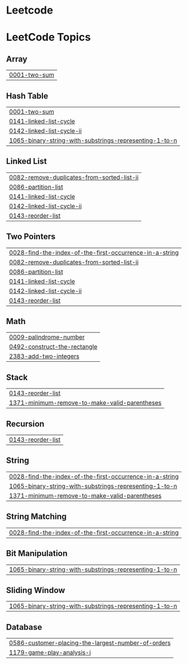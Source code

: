 # Leetcode
<!---LeetCode Topics Start-->
# LeetCode Topics
## Array
|  |
| ------- |
| [0001-two-sum](https://github.com/Venu-Aravind-K/Leetcode/tree/master/0001-two-sum) |
## Hash Table
|  |
| ------- |
| [0001-two-sum](https://github.com/Venu-Aravind-K/Leetcode/tree/master/0001-two-sum) |
| [0141-linked-list-cycle](https://github.com/Venu-Aravind-K/Leetcode/tree/master/0141-linked-list-cycle) |
| [0142-linked-list-cycle-ii](https://github.com/Venu-Aravind-K/Leetcode/tree/master/0142-linked-list-cycle-ii) |
| [1065-binary-string-with-substrings-representing-1-to-n](https://github.com/Venu-Aravind-K/Leetcode/tree/master/1065-binary-string-with-substrings-representing-1-to-n) |
## Linked List
|  |
| ------- |
| [0082-remove-duplicates-from-sorted-list-ii](https://github.com/Venu-Aravind-K/Leetcode/tree/master/0082-remove-duplicates-from-sorted-list-ii) |
| [0086-partition-list](https://github.com/Venu-Aravind-K/Leetcode/tree/master/0086-partition-list) |
| [0141-linked-list-cycle](https://github.com/Venu-Aravind-K/Leetcode/tree/master/0141-linked-list-cycle) |
| [0142-linked-list-cycle-ii](https://github.com/Venu-Aravind-K/Leetcode/tree/master/0142-linked-list-cycle-ii) |
| [0143-reorder-list](https://github.com/Venu-Aravind-K/Leetcode/tree/master/0143-reorder-list) |
## Two Pointers
|  |
| ------- |
| [0028-find-the-index-of-the-first-occurrence-in-a-string](https://github.com/Venu-Aravind-K/Leetcode/tree/master/0028-find-the-index-of-the-first-occurrence-in-a-string) |
| [0082-remove-duplicates-from-sorted-list-ii](https://github.com/Venu-Aravind-K/Leetcode/tree/master/0082-remove-duplicates-from-sorted-list-ii) |
| [0086-partition-list](https://github.com/Venu-Aravind-K/Leetcode/tree/master/0086-partition-list) |
| [0141-linked-list-cycle](https://github.com/Venu-Aravind-K/Leetcode/tree/master/0141-linked-list-cycle) |
| [0142-linked-list-cycle-ii](https://github.com/Venu-Aravind-K/Leetcode/tree/master/0142-linked-list-cycle-ii) |
| [0143-reorder-list](https://github.com/Venu-Aravind-K/Leetcode/tree/master/0143-reorder-list) |
## Math
|  |
| ------- |
| [0009-palindrome-number](https://github.com/Venu-Aravind-K/Leetcode/tree/master/0009-palindrome-number) |
| [0492-construct-the-rectangle](https://github.com/Venu-Aravind-K/Leetcode/tree/master/0492-construct-the-rectangle) |
| [2383-add-two-integers](https://github.com/Venu-Aravind-K/Leetcode/tree/master/2383-add-two-integers) |
## Stack
|  |
| ------- |
| [0143-reorder-list](https://github.com/Venu-Aravind-K/Leetcode/tree/master/0143-reorder-list) |
| [1371-minimum-remove-to-make-valid-parentheses](https://github.com/Venu-Aravind-K/Leetcode/tree/master/1371-minimum-remove-to-make-valid-parentheses) |
## Recursion
|  |
| ------- |
| [0143-reorder-list](https://github.com/Venu-Aravind-K/Leetcode/tree/master/0143-reorder-list) |
## String
|  |
| ------- |
| [0028-find-the-index-of-the-first-occurrence-in-a-string](https://github.com/Venu-Aravind-K/Leetcode/tree/master/0028-find-the-index-of-the-first-occurrence-in-a-string) |
| [1065-binary-string-with-substrings-representing-1-to-n](https://github.com/Venu-Aravind-K/Leetcode/tree/master/1065-binary-string-with-substrings-representing-1-to-n) |
| [1371-minimum-remove-to-make-valid-parentheses](https://github.com/Venu-Aravind-K/Leetcode/tree/master/1371-minimum-remove-to-make-valid-parentheses) |
## String Matching
|  |
| ------- |
| [0028-find-the-index-of-the-first-occurrence-in-a-string](https://github.com/Venu-Aravind-K/Leetcode/tree/master/0028-find-the-index-of-the-first-occurrence-in-a-string) |
## Bit Manipulation
|  |
| ------- |
| [1065-binary-string-with-substrings-representing-1-to-n](https://github.com/Venu-Aravind-K/Leetcode/tree/master/1065-binary-string-with-substrings-representing-1-to-n) |
## Sliding Window
|  |
| ------- |
| [1065-binary-string-with-substrings-representing-1-to-n](https://github.com/Venu-Aravind-K/Leetcode/tree/master/1065-binary-string-with-substrings-representing-1-to-n) |
## Database
|  |
| ------- |
| [0586-customer-placing-the-largest-number-of-orders](https://github.com/Venu-Aravind-K/Leetcode/tree/master/0586-customer-placing-the-largest-number-of-orders) |
| [1179-game-play-analysis-i](https://github.com/Venu-Aravind-K/Leetcode/tree/master/1179-game-play-analysis-i) |
<!---LeetCode Topics End-->